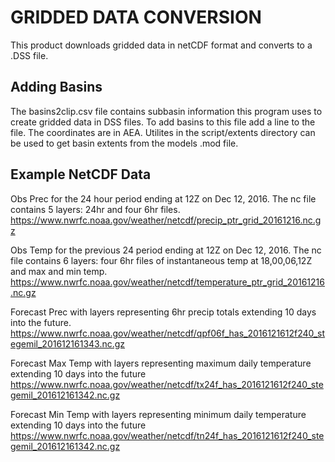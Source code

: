 GRIDDED DATA CONVERSION
=======================
This product downloads gridded data in netCDF format and converts to a .DSS file.


Adding Basins
----
The basins2clip.csv file contains subbasin information this program uses to create gridded data in DSS files. To add
basins to this file add a line to the file. The coordinates are in AEA. Utilites in the script/extents directory can be
used to get basin extents from the models .mod file.


Example NetCDF Data
----

Obs Prec for the 24 hour period ending at 12Z on Dec 12, 2016.  The nc file contains 5 layers: 24hr and four 6hr files.
https://www.nwrfc.noaa.gov/weather/netcdf/precip_ptr_grid_20161216.nc.gz

Obs Temp for the previous 24 period ending at 12Z on Dec 12, 2016.  The nc file contains 6 layers: four 6hr files of instantaneous temp at 18,00,06,12Z and max and min temp.
https://www.nwrfc.noaa.gov/weather/netcdf/temperature_ptr_grid_20161216.nc.gz

Forecast Prec with layers representing 6hr precip totals extending 10 days into the future.
https://www.nwrfc.noaa.gov/weather/netcdf/qpf06f_has_2016121612f240_stegemil_201612161343.nc.gz

Forecast Max Temp with layers representing maximum daily temperature extending 10 days into the future
https://www.nwrfc.noaa.gov/weather/netcdf/tx24f_has_2016121612f240_stegemil_201612161342.nc.gz

Forecast Min Temp with layers representing minimum daily temperature extending 10 days into the future
https://www.nwrfc.noaa.gov/weather/netcdf/tn24f_has_2016121612f240_stegemil_201612161342.nc.gz

